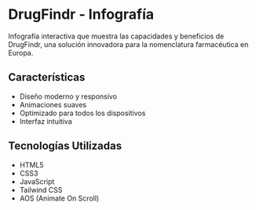 # DrugFindr - Infografía

Infografía interactiva que muestra las capacidades y beneficios de DrugFindr, una solución innovadora para la nomenclatura farmacéutica en Europa.

## Características

- Diseño moderno y responsivo
- Animaciones suaves
- Optimizado para todos los dispositivos
- Interfaz intuitiva

## Tecnologías Utilizadas

- HTML5
- CSS3
- JavaScript
- Tailwind CSS
- AOS (Animate On Scroll) 